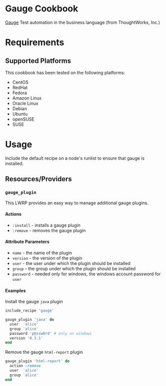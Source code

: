 Gauge Cookbook
==============
[Gauge](http://getgauge.io/) Test automation in the business language (from ThoughtWorks, Inc.)

Requirements
============

## Supported Platforms

This cookbook has been tested on the following platforms:

* CentOS
* RedHat
* Fedora
* Amazon Linux
* Oracle Linux
* Debian
* Ubuntu
* openSUSE
* SUSE

Usage
=====

Include the default recipe on a node's runlist to ensure that gauge is installed.


Resources/Providers
-------------------

### `gauge_plugin`

This LWRP provides an easy way to manage additional gauge plugins.

#### Actions

- `:install` - installs a gauge plugin
- `:remove` - removes the gauge plugin

#### Attribute Parameters

- `name` - the name of the plugin
- `version` - the version of the plugin
- `user` - the user under which the plugin should be installed
- `group` - the group under which the plugin should be installed
- `password` - needed only for windows, the windows account password for `user`

#### Examples

Install the gauge `java` plugin

```ruby
include_recipe 'gauge'

gauge_plugin 'java' do
  user  'alice'
  group 'alice'
  password 'p@ssw0rd' # only on windows
  version '0.3.1'
end
```

Remove the gauge `html-report` plugin

```ruby
gauge_plugin 'html-report' do
  action :remove
  user  'alice'
  group 'alice'
end
```
